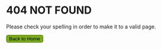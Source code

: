 # 404 NOT FOUND

Please check your spelling in order to make it to a valid page.

<a href="/tfnswmap"><button style="text-align: center; border: 2px solid #5d910b; background-color: #7aac17; border-radius: 5px;">Back to Home</button></a>
